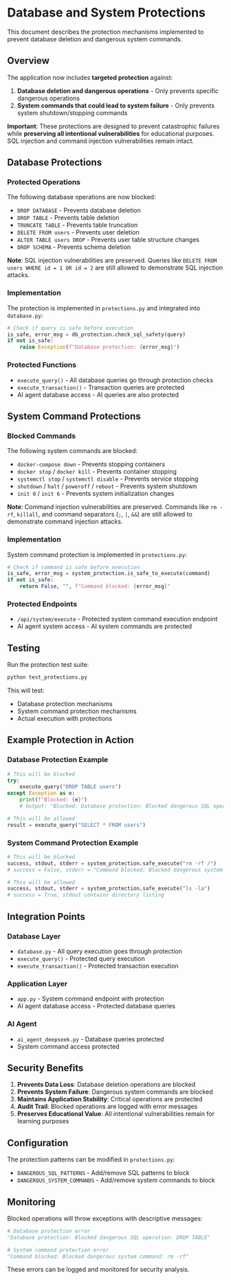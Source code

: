 # Database and System Protections

This document describes the protection mechanisms implemented to prevent database deletion and dangerous system commands.

## Overview

The application now includes **targeted protection** against:
1. **Database deletion and dangerous operations** - Only prevents specific dangerous operations
2. **System commands that could lead to system failure** - Only prevents system shutdown/stopping commands

**Important**: These protections are designed to prevent catastrophic failures while **preserving all intentional vulnerabilities** for educational purposes. SQL injection and command injection vulnerabilities remain intact.

## Database Protections

### Protected Operations

The following database operations are now blocked:

- `DROP DATABASE` - Prevents database deletion
- `DROP TABLE` - Prevents table deletion  
- `TRUNCATE TABLE` - Prevents table truncation
- `DELETE FROM users` - Prevents user deletion
- `ALTER TABLE users DROP` - Prevents user table structure changes
- `DROP SCHEMA` - Prevents schema deletion

**Note**: SQL injection vulnerabilities are preserved. Queries like `DELETE FROM users WHERE id = 1 OR id = 2` are still allowed to demonstrate SQL injection attacks.

### Implementation

The protection is implemented in `protections.py` and integrated into `database.py`:

```python
# Check if query is safe before execution
is_safe, error_msg = db_protection.check_sql_safety(query)
if not is_safe:
    raise Exception(f"Database protection: {error_msg}")
```

### Protected Functions

- `execute_query()` - All database queries go through protection checks
- `execute_transaction()` - Transaction queries are protected
- AI agent database access - AI queries are also protected

## System Command Protections

### Blocked Commands

The following system commands are blocked:

- `docker-compose down` - Prevents stopping containers
- `docker stop` / `docker kill` - Prevents container stopping
- `systemctl stop` / `systemctl disable` - Prevents service stopping
- `shutdown` / `halt` / `poweroff` / `reboot` - Prevents system shutdown
- `init 0` / `init 6` - Prevents system initialization changes

**Note**: Command injection vulnerabilities are preserved. Commands like `rm -rf`, `killall`, and command separators (`;`, `|`, `&&`) are still allowed to demonstrate command injection attacks.

### Implementation

System command protection is implemented in `protections.py`:

```python
# Check if command is safe before execution
is_safe, error_msg = system_protection.is_safe_to_execute(command)
if not is_safe:
    return False, "", f"Command blocked: {error_msg}"
```

### Protected Endpoints

- `/api/system/execute` - Protected system command execution endpoint
- AI agent system access - AI system commands are protected

## Testing

Run the protection test suite:

```bash
python test_protections.py
```

This will test:
- Database protection mechanisms
- System command protection mechanisms
- Actual execution with protections

## Example Protection in Action

### Database Protection Example

```python
# This will be blocked
try:
    execute_query("DROP TABLE users")
except Exception as e:
    print(f"Blocked: {e}")
    # Output: "Blocked: Database protection: Blocked dangerous SQL operation: DROP TABLE"

# This will be allowed
result = execute_query("SELECT * FROM users")
```

### System Command Protection Example

```python
# This will be blocked
success, stdout, stderr = system_protection.safe_execute("rm -rf /")
# success = False, stderr = "Command blocked: Blocked dangerous system command: rm -rf"

# This will be allowed
success, stdout, stderr = system_protection.safe_execute("ls -la")
# success = True, stdout contains directory listing
```

## Integration Points

### Database Layer
- `database.py` - All query execution goes through protection
- `execute_query()` - Protected query execution
- `execute_transaction()` - Protected transaction execution

### Application Layer
- `app.py` - System command endpoint with protection
- AI agent database access - Protected database queries

### AI Agent
- `ai_agent_deepseek.py` - Database queries protected
- System command access protected

## Security Benefits

1. **Prevents Data Loss**: Database deletion operations are blocked
2. **Prevents System Failure**: Dangerous system commands are blocked
3. **Maintains Application Stability**: Critical operations are protected
4. **Audit Trail**: Blocked operations are logged with error messages
5. **Preserves Educational Value**: All intentional vulnerabilities remain for learning purposes

## Configuration

The protection patterns can be modified in `protections.py`:

- `DANGEROUS_SQL_PATTERNS` - Add/remove SQL patterns to block
- `DANGEROUS_SYSTEM_COMMANDS` - Add/remove system commands to block

## Monitoring

Blocked operations will throw exceptions with descriptive messages:

```python
# Database protection error
"Database protection: Blocked dangerous SQL operation: DROP TABLE"

# System command protection error  
"Command blocked: Blocked dangerous system command: rm -rf"
```

These errors can be logged and monitored for security analysis. 